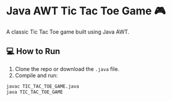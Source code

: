 # Java AWT Tic Tac Toe Game 🎮

A classic Tic Tac Toe game built using Java AWT.

## 💻 How to Run

1. Clone the repo or download the `.java` file.
2. Compile and run:

```bash
javac TIC_TAC_TOE_GAME.java
java TIC_TAC_TOE_GAME
